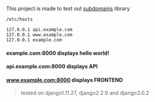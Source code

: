This project is made to test out [subdomains](https://github.com/abe312/django-subdomains) library

```
/etc/hosts

127.0.0.1 api.example.com
127.0.0.1 www.example.com
127.0.0.1 example.com
```

#### example.com:8000 displays hello world!

#### api.example.com:8000 displays API

#### www.example.com:8000 displays FRONTEND

> tested on django1.11.27, django2.2.9 and django3.0.2
